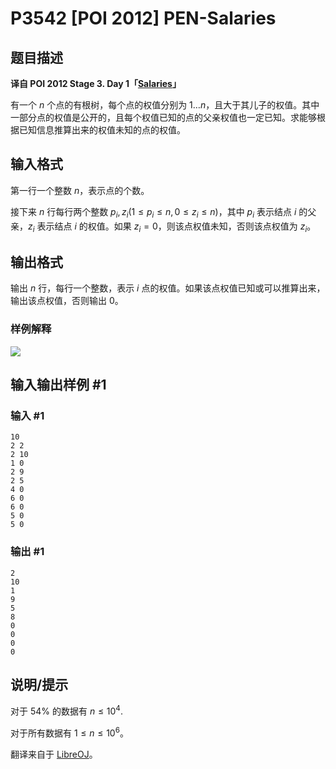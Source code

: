 # P3542 [POI 2012] PEN-Salaries

## 题目描述

**译自 POI 2012 Stage 3. Day 1「[Salaries](https://szkopul.edu.pl/problemset/problem/_qn633f6DVAHRkv0OX3LQaph/site/?key=statement)」**

有一个 $n$ 个点的有根树，每个点的权值分别为 $1 \ldots n$，且大于其儿子的权值。其中一部分点的权值是公开的，且每个权值已知的点的父亲权值也一定已知。求能够根据已知信息推算出来的权值未知的点的权值。

## 输入格式

第一行一个整数 $n$，表示点的个数。

接下来 $n$ 行每行两个整数 $p_i, z_i (1 \le p_i \le n,0 \le z_i \le n)$，其中 $p_i$ 表示结点 $i$ 的父亲，$z_i$ 表示结点 $i$ 的权值。如果 $z_i = 0$，则该点权值未知，否则该点权值为 $z_i$。

## 输出格式

输出 $n$ 行，每行一个整数，表示 $i$ 点的权值。如果该点权值已知或可以推算出来，输出该点权值，否则输出 $0$。

### 样例解释

![](https://cdn.luogu.com.cn/upload/image_hosting/bjf4memv.png)

## 输入输出样例 #1

### 输入 #1

```
10
2 2
2 10
1 0
2 9
2 5
4 0
6 0
6 0
5 0
5 0
```

### 输出 #1

```
2
10
1
9
5
8
0
0
0
0
```

## 说明/提示

对于 $54\%$ 的数据有 $n \le 10^4$.

对于所有数据有 $1 \le n \le 10^6$。

翻译来自于 [LibreOJ](https://loj.ac/p/2700)。